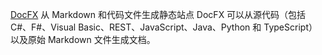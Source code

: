 [DocFX](https://dotnet.github.io/docfx/index.html)
从 Markdown 和代码文件生成静态站点
DocFX 可以从源代码（包括 C#、F#、Visual Basic、REST、JavaScript、Java、Python 和 TypeScript）以及原始 Markdown 文件生成文档。
